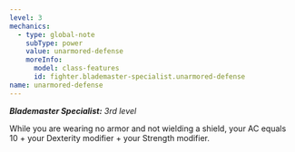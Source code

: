 ```yaml
---
level: 3
mechanics:
  - type: global-note
    subType: power
    value: unarmored-defense
    moreInfo:
      model: class-features
      id: fighter.blademaster-specialist.unarmored-defense
name: unarmored-defense
---
```

_**Blademaster Specialist:** 3rd level_
While you are wearing no armor and not wielding a shield, your AC equals 10 + your Dexterity modifier + your Strength modifier.